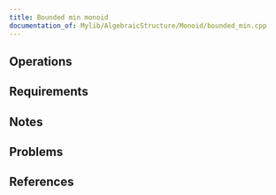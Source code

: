 ```yaml
---
title: Bounded min monoid
documentation_of: Mylib/AlgebraicStructure/Monoid/bounded_min.cpp
---
```


## Operations

## Requirements

## Notes

## Problems

## References

